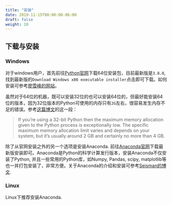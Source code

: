 ```yaml
---
title: "安装"
date: 2019-11-15T00:00:00-06:00
draft: false
weight: 10
---
```


## 下载与安装

### Windows

对于windows用户，首先前往[Python官网](https://www.python.org/downloads/windows/)下载64位安装包，目前最新版是`3.8.0`, 找到最新版的`Download Windows x86 executable installer`点击即可下载。如何安装可参考[廖雪峰的网站](https://www.liaoxuefeng.com/wiki/1016959663602400/1016959856222624)。

虽然对于64位的机器，既可以安装32位的也可以安装64位的，但最好能安装64位的版本，因为32位版本的Python可使用的内存只有`2G`左右，很容易发生内存不足的错误。参考[这篇博文](https://airbrake.io/blog/python-exception-handling/memoryerror)的这一段：

>If you’re using a 32-bit Python then the maximum memory allocation given to the Python process is exceptionally low. The specific maximum memory allocation limit varies and depends on your system, but it’s usually around 2 GB and certainly no more than 4 GB.

除了从官网安装之外的另一个选项是安装Anaconda. 前往[Anaconda官网](https://www.anaconda.com/)下载最新版安装即可。Anaconda是Python的科学计算发行版本，安装Anaconda不仅安装了Python, 并且一些常用的Python库，如Numpy, Pandas, scipy, matplotlib等也一并打包安装了，非常方便。关于Anaconda的介绍和安装可参考[Seisman的博文](https://blog.seisman.info/anaconda/).

### Linux

Linux下推荐安装Anaconda.